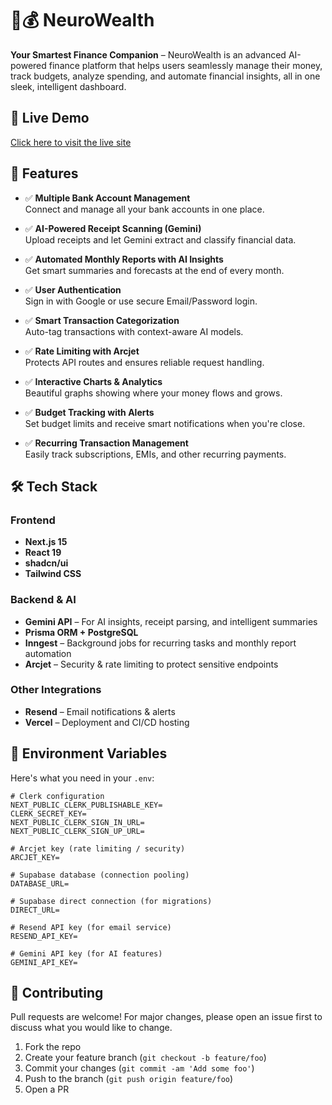 # 🧠💰 NeuroWealth

**Your Smartest Finance Companion** – NeuroWealth is an advanced AI-powered finance platform that helps users seamlessly manage their money, track budgets, analyze spending, and automate financial insights, all in one sleek, intelligent dashboard.

## 🔗 Live Demo

[Click here to visit the live site](https://neurowealth-green.vercel.app/)  

## 📌 Features

- ✅ **Multiple Bank Account Management**  
  Connect and manage all your bank accounts in one place.

- ✅ **AI-Powered Receipt Scanning (Gemini)**  
  Upload receipts and let Gemini extract and classify financial data.

- ✅ **Automated Monthly Reports with AI Insights**  
  Get smart summaries and forecasts at the end of every month.

- ✅ **User Authentication**  
  Sign in with Google or use secure Email/Password login.

- ✅ **Smart Transaction Categorization**  
  Auto-tag transactions with context-aware AI models.

- ✅ **Rate Limiting with Arcjet**  
  Protects API routes and ensures reliable request handling.

- ✅ **Interactive Charts & Analytics**  
  Beautiful graphs showing where your money flows and grows.

- ✅ **Budget Tracking with Alerts**  
  Set budget limits and receive smart notifications when you're close.

- ✅ **Recurring Transaction Management**  
  Easily track subscriptions, EMIs, and other recurring payments.

## 🛠️ Tech Stack

### Frontend
- **Next.js 15**
- **React 19**
- **shadcn/ui**
- **Tailwind CSS**

### Backend & AI
- **Gemini API** – For AI insights, receipt parsing, and intelligent summaries
- **Prisma ORM + PostgreSQL** 
- **Inngest** – Background jobs for recurring tasks and monthly report automation
- **Arcjet** – Security & rate limiting to protect sensitive endpoints

### Other Integrations
- **Resend** – Email notifications & alerts
- **Vercel** – Deployment and CI/CD hosting

## 📮 Environment Variables

Here's what you need in your `.env`:

```env
# Clerk configuration
NEXT_PUBLIC_CLERK_PUBLISHABLE_KEY=
CLERK_SECRET_KEY=
NEXT_PUBLIC_CLERK_SIGN_IN_URL=
NEXT_PUBLIC_CLERK_SIGN_UP_URL=

# Arcjet key (rate limiting / security)
ARCJET_KEY=

# Supabase database (connection pooling)
DATABASE_URL=

# Supabase direct connection (for migrations)
DIRECT_URL=

# Resend API key (for email service)
RESEND_API_KEY=

# Gemini API key (for AI features)
GEMINI_API_KEY=

```

## 🙌 Contributing

Pull requests are welcome! For major changes, please open an issue first to discuss what you would like to change.

1. Fork the repo  
2. Create your feature branch (`git checkout -b feature/foo`)  
3. Commit your changes (`git commit -am 'Add some foo'`)  
4. Push to the branch (`git push origin feature/foo`)  
5. Open a PR


